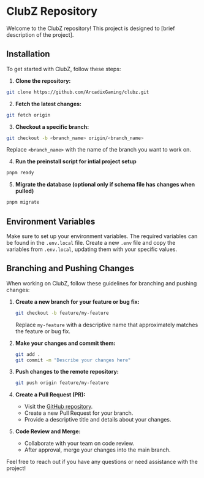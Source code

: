 # ClubZ Repository

Welcome to the ClubZ repository! This project is designed to [brief description of the project].

## Installation

To get started with ClubZ, follow these steps:

1. **Clone the repository:**

```bash
git clone https://github.com/ArcadixGaming/clubz.git
```

2. **Fetch the latest changes:**

```bash
git fetch origin
```

3. **Checkout a specific branch:**

```bash
git checkout -b <branch_name> origin/<branch_name>
```

Replace `<branch_name>` with the name of the branch you want to work on.

4. **Run the preinstall script for intial project setup**

```bash
pnpm ready
```

5. **Migrate the database (optional only if schema file has changes when pulled)**

```bash
pnpm migrate
```

## Environment Variables

Make sure to set up your environment variables. The required variables can be found in the `.env.local` file. Create a new `.env` file and copy the variables from `.env.local`, updating them with your specific values.

## Branching and Pushing Changes

When working on ClubZ, follow these guidelines for branching and pushing changes:

1. **Create a new branch for your feature or bug fix:**

   ```bash
   git checkout -b feature/my-feature
   ```

   Replace `my-feature` with a descriptive name that approximately matches the feature or bug fix.

2. **Make your changes and commit them:**

   ```bash
   git add .
   git commit -m "Describe your changes here"
   ```

3. **Push changes to the remote repository:**

   ```bash
   git push origin feature/my-feature
   ```

4. **Create a Pull Request (PR):**

   - Visit the [GitHub repository](https://github.com/ArcadixGaming/clubz).
   - Create a new Pull Request for your branch.
   - Provide a descriptive title and details about your changes.

5. **Code Review and Merge:**

   - Collaborate with your team on code review.
   - After approval, merge your changes into the main branch.

Feel free to reach out if you have any questions or need assistance with the project!
